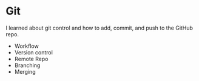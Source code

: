 # Git 

I learned about git control and how to add, commit, and push to the GitHub repo.

- Workflow
- Version control
- Remote Repo
- Branching
- Merging
